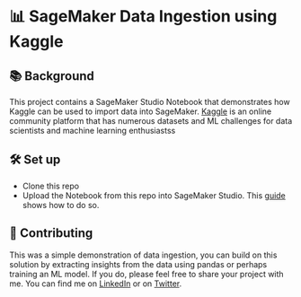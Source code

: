 # 📊 SageMaker Data Ingestion using Kaggle

## 📚 Background
This project contains a SageMaker Studio Notebook that demonstrates how Kaggle can be used to import data into SageMaker. [Kaggle](https://www.kaggle.com/) is an online community platform that has numerous datasets and ML challenges for data scientists and machine learning enthusiastss 

## 🛠 Set up 
* Clone this repo 
* Upload the Notebook from this repo into SageMaker Studio. This [guide](https://docs.aws.amazon.com/sagemaker/latest/dg/studio-tasks-files.html) shows how to do so. 


## 🤝 Contributing
This was a simple demonstration of data ingestion, you can build on this solution by extracting insights from the data using pandas or perhaps training an ML model. If you do, please feel free to share your project with me. You can find me on [LinkedIn](https://www.linkedin.com/in/gilbert-young-jr-3098671a4/) or on [Twitter](https://twitter.com/gjyoungjr). 
